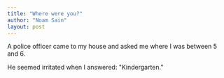 ```yaml
---
title: "Where were you?"
author: "Noam Sain"
layout: post
---
```


A police officer came to my house and asked me where I was between 5 and 6.

He seemed irritated when I answered: "Kindergarten."
